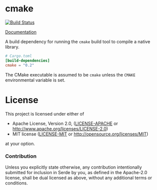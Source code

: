 # cmake

[![Build Status](https://travis-ci.org/alexcrichton/cmake-rs.svg?branch=master)](https://travis-ci.org/alexcrichton/cmake-rs)

[Documentation](http://alexcrichton.com/cmake-rs)

A build dependency for running the `cmake` build tool to compile a native
library.

```toml
# Cargo.toml
[build-dependencies]
cmake = "0.2"
```

The CMake executable is assumed to be `cmake` unless the `CMAKE`
environmental variable is set.

# License

This project is licensed under either of

 * Apache License, Version 2.0, ([LICENSE-APACHE](LICENSE-APACHE) or
   http://www.apache.org/licenses/LICENSE-2.0)
 * MIT license ([LICENSE-MIT](LICENSE-MIT) or
   http://opensource.org/licenses/MIT)

at your option.

### Contribution

Unless you explicitly state otherwise, any contribution intentionally submitted
for inclusion in Serde by you, as defined in the Apache-2.0 license, shall be
dual licensed as above, without any additional terms or conditions.
